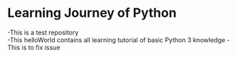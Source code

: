 # Learning Journey of Python
-This is a test repository  
-This helloWorld contains all learning tutorial of basic Python 3 knowledge
-This is to fix issue
